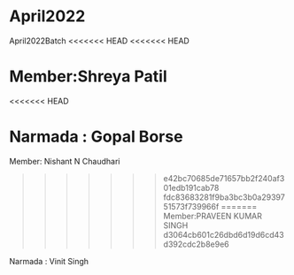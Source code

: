 # April2022
April2022Batch
<<<<<<< HEAD
<<<<<<< HEAD

Member:Shreya Patil
=======
<<<<<<< HEAD

Narmada : Gopal Borse
=======
Member: Nishant N Chaudhari
>>>>>>> e42bc70685de71657bb2f240af301edb191cab78
>>>>>>> fdc83683281f9ba3bc3b0a2939751573f739966f
=======
Member:PRAVEEN KUMAR SINGH
>>>>>>> d3064cb601c26dbd6d19d6cd43d392cdc2b8e9e6

Narmada : Vinit Singh
